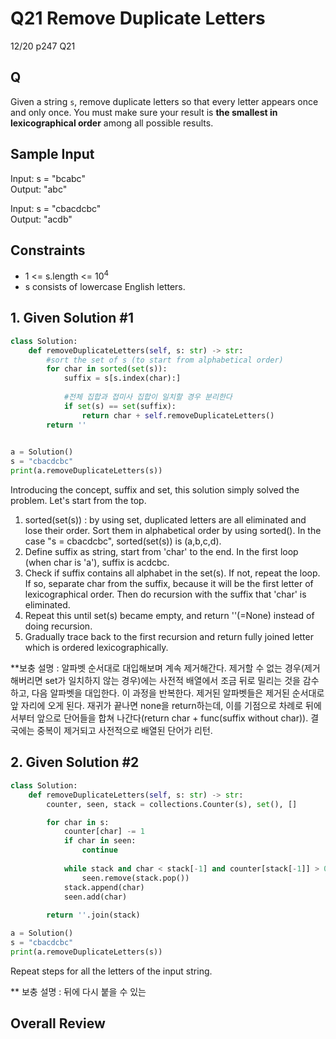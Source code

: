 # Q21 Remove Duplicate Letters

12/20 p247 Q21

## Q

Given a string `s`, remove duplicate letters so that every letter appears once and only once. You must make sure your result is __the smallest in lexicographical order__ among all possible results.

## Sample Input 

Input: s = "bcabc"  
Output: "abc"

Input: s = "cbacdcbc"  
Output: "acdb"

## Constraints

- 1 <= s.length <= 10<sup>4</sup>
- s consists of lowercase English letters.  

## 1. Given Solution #1

```py
class Solution:
    def removeDuplicateLetters(self, s: str) -> str:
        #sort the set of s (to start from alphabetical order)
        for char in sorted(set(s)):
            suffix = s[s.index(char):]
            
            #전체 집합과 접미사 집합이 일치할 경우 분리한다
            if set(s) == set(suffix):
                return char + self.removeDuplicateLetters()
        return ''
        

a = Solution()
s = "cbacdcbc"
print(a.removeDuplicateLetters(s))
```

Introducing the concept, suffix and set, this solution simply solved the problem. Let's start from the top.

1. sorted(set(s)) : by using set, duplicated letters are all eliminated and lose their order. Sort them in alphabetical order by using sorted(). In the case "s = cbacdcbc", sorted(set(s)) is (a,b,c,d).
2. Define suffix as string, start from 'char' to the end. In the first loop (when char is 'a'), suffix is acdcbc.
3. Check if suffix contains all alphabet in the set(s). If not, repeat the loop. If so, separate char from the suffix, because it will be the first letter of lexicographical order. Then do recursion with the suffix that 'char' is eliminated.
4. Repeat this until set(s) became empty, and return ''(=None) instead of doing recursion.
5. Gradually trace back to the first recursion and return fully joined letter which is ordered lexicographically.

**보충 설명 : 알파벳 순서대로 대입해보며 계속 제거해간다. 제거할 수 없는 경우(제거해버리면 set가 일치하지 않는 경우)에는 사전적 배열에서 조금 뒤로 밀리는 것을 감수하고, 다음 알파벳을 대입한다. 이 과정을 반복한다. 제거된 알파벳들은 제거된 순서대로 앞 자리에 오게 된다. 재귀가 끝나면 none을 return하는데, 이를 기점으로 차례로 뒤에서부터 앞으로 단어들을 합쳐 나간다(return char + func(suffix without char)). 결국에는 중복이 제거되고 사전적으로 배열된 단어가 리턴.

## 2. Given Solution #2

```py
class Solution:
    def removeDuplicateLetters(self, s: str) -> str:
        counter, seen, stack = collections.Counter(s), set(), []

        for char in s:
            counter[char] -= 1
            if char in seen:
                continue
            
            while stack and char < stack[-1] and counter[stack[-1]] > 0:
                seen.remove(stack.pop())
            stack.append(char)
            seen.add(char)
        
        return ''.join(stack)        

a = Solution()
s = "cbacdcbc"
print(a.removeDuplicateLetters(s))
```

Repeat steps for all the letters of the input string.

** 보충 설명 : 뒤에 다시 붙을 수 있는

## Overall Review
